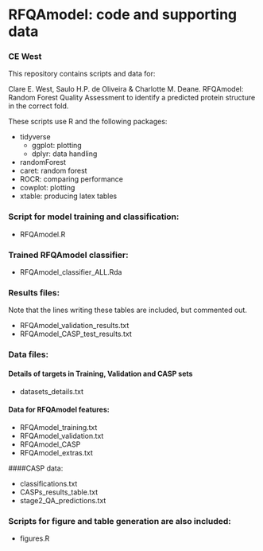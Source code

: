 # RFQAmodel: code and supporting data
### CE West

This repository contains scripts and data for:

Clare E. West, Saulo H.P. de Oliveira & Charlotte M. Deane.
RFQAmodel: Random Forest Quality Assessment to identify a predicted protein structure in the correct
fold.

These scripts use R and the following packages:
- tidyverse 
  - ggplot: plotting
  - dplyr: data handling
- randomForest
- caret: random forest
- ROCR: comparing performance
- cowplot: plotting
- xtable: producing latex tables

### Script for model training and classification:
- RFQAmodel.R

### Trained RFQAmodel classifier:
- RFQAmodel_classifier_ALL.Rda

### Results files:
Note that the lines writing these tables are included, but commented out. 
- RFQAmodel_validation_results.txt
- RFQAmodel_CASP_test_results.txt

### Data files:
#### Details of targets in Training, Validation and CASP sets
- datasets_details.txt

#### Data for RFQAmodel features:
- RFQAmodel_training.txt
- RFQAmodel_validation.txt
- RFQAmodel_CASP
- RFQAmodel_extras.txt

####CASP data:
- classifications.txt
- CASPs_results_table.txt
- stage2_QA_predictions.txt

### Scripts for figure and table generation are also included:
- figures.R

